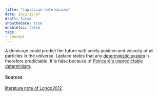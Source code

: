 ```yaml
---
title: "Laplacian determinism"
date: 2022-12-07
draft: false
showthedate: true
enabletoc: false
tags:
- concept
---
```


A demiurge could predict the future with solely position and velocity of all particles in the universe. Laplace states that any [deterministic system](definition/deterministic%20system.md) is therefore predictable. It is false because of [Poincaré's unpredictable determinism](concept/Poincaré's%20unpredictable%20determinism.md).

#### Sources

[literature note of Longo2012](note/literature%20note%20of%20Longo2012.md)
